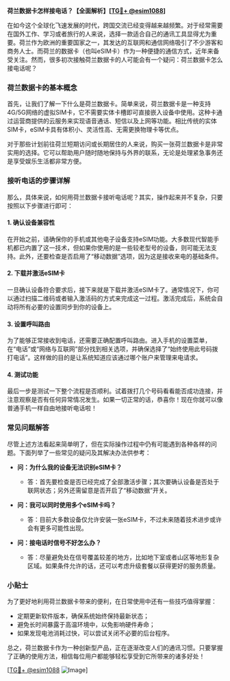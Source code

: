 **荷兰数据卡怎样接电话？【全面解析】[[TG💪+ @esim1088](https://t.me/s/esim1088)]**

在如今这个全球化飞速发展的时代，跨国交流已经变得越来越频繁。对于经常需要在国外工作、学习或者旅行的人来说，选择一款适合自己的通讯工具显得尤为重要。荷兰作为欧洲的重要国家之一，其发达的互联网和通信网络吸引了不少游客和商务人士。而荷兰的数据卡（也叫eSIM卡）作为一种便捷的通信方式，近年来备受关注。然而，很多初次接触荷兰数据卡的人可能会有一个疑问：荷兰数据卡怎么接电话呢？

### 荷兰数据卡的基本概念

首先，让我们了解一下什么是荷兰数据卡。简单来说，荷兰数据卡是一种支持4G/5G网络的虚拟SIM卡，它不需要实体卡槽即可直接嵌入设备中使用。这种卡通过运营商提供的云服务来实现语音通话、短信以及上网等功能。相比传统的实体SIM卡，eSIM卡具有体积小、灵活性高、无需更换物理卡等优点。

对于那些计划前往荷兰短期访问或长期居住的人来说，购买一张荷兰数据卡是非常实用的选择。它可以帮助用户随时随地保持与外界的联系，无论是处理紧急事务还是享受娱乐生活都非常方便。

### 接听电话的步骤详解

那么，具体来说，如何用荷兰数据卡接听电话呢？其实，操作起来并不复杂，只要按照以下步骤进行即可：

#### 1. 确认设备兼容性
在开始之前，请确保你的手机或其他电子设备支持eSIM功能。大多数现代智能手机都已内置了这一技术，但如果你使用的是一些较老型号的设备，则可能无法支持。此外，还要检查是否启用了“移动数据”选项，因为这是接收来电的基础条件。

#### 2. 下载并激活eSIM卡
一旦确认设备符合要求后，接下来就是下载并激活eSIM卡了。通常情况下，你可以通过扫描二维码或者输入激活码的方式来完成这一过程。激活完成后，系统会自动将所有必要的设置同步到你的设备上。

#### 3. 设置呼叫路由
为了能够正常接收到电话，还需要正确配置呼叫路由。进入手机的设置菜单，在“电话”或“网络与互联网”部分找到相关选项，并确保选择了“始终使用此号码拨打电话”。这样做的目的是让系统知道应该通过哪个账户来管理来电请求。

#### 4. 测试功能
最后一步是测试一下整个流程是否顺利。试着拨打几个号码看看能否成功连接，并注意观察是否有任何异常情况发生。如果一切正常的话，恭喜你！现在你就可以像普通手机一样自由地接听电话啦！

### 常见问题解答

尽管上述方法看起来简单明了，但在实际操作过程中仍有可能遇到各种各样的问题。下面列举了一些常见的疑问及其解决办法供参考：

- **问：为什么我的设备无法识别eSIM卡？**
  - 答：首先要检查是否已经完成了全部激活步骤；其次要确认设备是否处于联网状态；另外还需留意是否开启了“移动数据”开关。

- **问：我可以同时使用多个eSIM卡吗？**
  - 答：目前大多数设备仅允许安装一张eSIM卡，不过未来随着技术进步或许会有更多可能性出现。

- **问：接电话时信号不好怎么办？**
  - 答：尽量避免处在信号覆盖较差的地方，比如地下室或者山区等地形复杂区域。如果条件允许的话，还可以考虑升级套餐以获得更好的服务质量。

### 小贴士

为了更好地利用荷兰数据卡带来的便利，在日常使用中还有一些技巧值得掌握：

- 定期更新软件版本，确保系统始终保持最新状态；
- 避免长时间暴露于高温环境中，以免影响硬件寿命；
- 如果发现电池消耗过快，可以尝试关闭不必要的后台程序。

总之，荷兰数据卡作为一种创新型产品，正在逐渐改变人们的通讯习惯。只要掌握了正确的使用方法，相信每位用户都能够轻松享受到它所带来的诸多好处！

[[TG💪+ @esim1088](https://t.me/s/esim1088) ![Image](https://i.postimg.cc/4NQfJmqS/Snipaste-2025-05-13-00-14-12.png)]